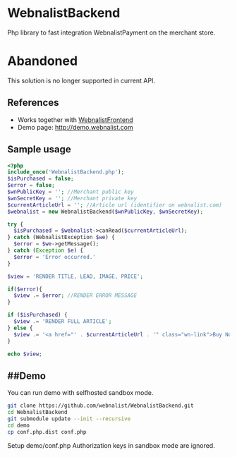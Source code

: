# WebnalistBackend
Php library to fast integration WebnalistPayment on the merchant store.

# Abandoned
This solution is no longer supported in current API.

## References
* Works together with [WebnalistFrontend](https://github.com/webnalist/WebnalistFrontend)
* Demo page: http://demo.webnalist.com

## Sample usage
```php
<?php
include_once('WebnalistBackend.php');
$isPurchased = false;
$error = false;
$wnPublicKey = ''; //Merchant public key
$wnSecretKey = ''; //Merchant private key
$currentArticleUrl = ''; //Article url (identifier on webnalist.com)
$webnalist = new WebnalistBackend($wnPublicKey, $wnSecretKey);

try {
  $isPurchased = $webnalist->canRead($currentArticleUrl);
} catch (WebnalistException $we) {
  $error = $we->getMessage();
} catch (Exception $e) {
  $error = 'Error occurred.'
}

$view = 'RENDER TITLE, LEAD, IMAGE, PRICE';

if($error){
  $view .= $error; //RENDER ERROR MESSAGE
}

if ($isPurchased) { 
  $view .= 'RENDER FULL ARTICLE';
} else {
  $view .= '<a href="' . $currentArticleUrl . '" class="wn-link">Buy Now</a>'; //render buy now button
}

echo $view;
```

##Demo
------
You can run demo with selfhosted sandbox mode.

```bash
git clone https://github.com/webnalist/WebnalistBackend.git
cd WebnalistBackend
git submodule update --init --recursive
cd demo
cp conf.php.dist conf.php
```

Setup demo/conf.php Authorization keys in sandbox mode are ignored.
